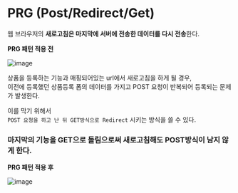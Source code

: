 # PRG (Post/Redirect/Get)

웹 브라우저의 **새로고침은 마지막에 서버에 전송한 데이터를 다시 전송**한다.    

**PRG 패턴 적용 전**     

![image](https://user-images.githubusercontent.com/108853290/180989004-825e5b18-adb1-4257-aa7c-0795941599f6.png)
    
    
상품을 등록하는 기능과 매핑되어있는 url에서 새로고침을 하게 될 경우,    
이전에 등록했던 상품등록 폼의 데이터를 가지고 POST 요청이 반복되어 등록되는 문제가 발생한다.

이를 막기 위해서   
`POST 요청을 하고 난 뒤 GET방식으로 Redirect` 시키는 방식을 쓸 수 있다.    
### 마지막의 기능을 GET으로 돌림으로써 새로고침해도 POST방식이 남지 않게 한다. ###            
        
            
                
                    

**PRG 패턴 적용 후**     

![image](https://user-images.githubusercontent.com/108853290/180990537-14eb131b-d0dd-412d-be1f-8e5cdc30a740.png)
